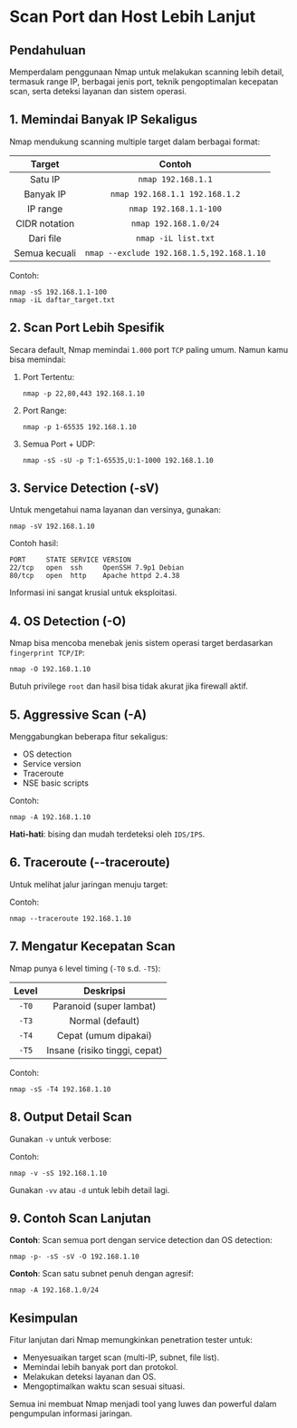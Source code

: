 # Scan Port dan Host Lebih Lanjut

## Pendahuluan

Memperdalam penggunaan Nmap untuk melakukan scanning lebih detail, termasuk range IP, berbagai jenis port, teknik pengoptimalan kecepatan scan, serta deteksi layanan dan sistem operasi.

## 1. Memindai Banyak IP Sekaligus

Nmap mendukung scanning multiple target dalam berbagai format:

| Target	| Contoh |
|:--:|:--:|
| Satu IP | `nmap 192.168.1.1` |
| Banyak IP	| `nmap 192.168.1.1 192.168.1.2` |
| IP range	| `nmap 192.168.1.1-100` |
| CIDR notation | `nmap 192.168.1.0/24` |
| Dari file	| `nmap -iL list.txt` |
| Semua kecuali | `nmap --exclude 192.168.1.5,192.168.1.10` |

Contoh:

```
nmap -sS 192.168.1.1-100
nmap -iL daftar_target.txt
```

## 2. Scan Port Lebih Spesifik

Secara default, Nmap memindai `1.000` port `TCP` paling umum. Namun kamu bisa memindai:

1. Port Tertentu:

   ```
   nmap -p 22,80,443 192.168.1.10
   ```

2. Port Range:

   ```
   nmap -p 1-65535 192.168.1.10
   ```

3. Semua Port + UDP:

   ```
   nmap -sS -sU -p T:1-65535,U:1-1000 192.168.1.10
   ```

## 3. Service Detection (-sV)

Untuk mengetahui nama layanan dan versinya, gunakan:

```
nmap -sV 192.168.1.10
```

Contoh hasil:

```
PORT     STATE SERVICE VERSION
22/tcp   open  ssh     OpenSSH 7.9p1 Debian
80/tcp   open  http    Apache httpd 2.4.38
```

Informasi ini sangat krusial untuk eksploitasi.

## 4. OS Detection (-O)

Nmap bisa mencoba menebak jenis sistem operasi target berdasarkan `fingerprint TCP/IP`:

```
nmap -O 192.168.1.10
```

Butuh privilege `root` dan hasil bisa tidak akurat jika firewall aktif.

## 5. Aggressive Scan (-A)

Menggabungkan beberapa fitur sekaligus:
- OS detection
- Service version
- Traceroute
- NSE basic scripts

Contoh:

```
nmap -A 192.168.1.10
```

**Hati-hati**: bising dan mudah terdeteksi oleh `IDS/IPS`.

## 6. Traceroute (--traceroute)

Untuk melihat jalur jaringan menuju target:

Contoh:

```
nmap --traceroute 192.168.1.10
```

## 7. Mengatur Kecepatan Scan

Nmap punya `6` level timing (`-T0` s.d. `-T5`):

| Level | Deskripsi |
|:--:|:--:|
| `-T0` | Paranoid (super lambat) |
| `-T3` | Normal (default) |
| `-T4` | Cepat (umum dipakai) |
| `-T5` | Insane (risiko tinggi, cepat) |

Contoh:

```
nmap -sS -T4 192.168.1.10
```

## 8. Output Detail Scan

Gunakan `-v` untuk verbose:

Contoh:

```
nmap -v -sS 192.168.1.10
```

Gunakan `-vv` atau `-d` untuk lebih detail lagi.

## 9. Contoh Scan Lanjutan

**Contoh**: Scan semua port dengan service detection dan OS detection:

```
nmap -p- -sS -sV -O 192.168.1.10
```

**Contoh**: Scan satu subnet penuh dengan agresif:

```
nmap -A 192.168.1.0/24
```

## Kesimpulan

Fitur lanjutan dari Nmap memungkinkan penetration tester untuk:
- Menyesuaikan target scan (multi-IP, subnet, file list).
- Memindai lebih banyak port dan protokol.
- Melakukan deteksi layanan dan OS.
- Mengoptimalkan waktu scan sesuai situasi.

Semua ini membuat Nmap menjadi tool yang luwes dan powerful dalam pengumpulan informasi jaringan.
